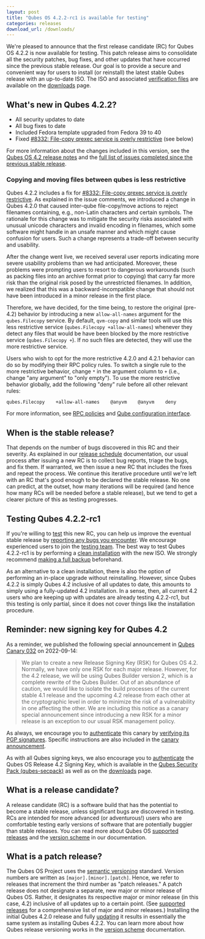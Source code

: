 ```yaml
---
layout: post
title: "Qubes OS 4.2.2-rc1 is available for testing"
categories: releases
download_url: /downloads/
---
```


We're pleased to announce that the first release candidate (RC) for Qubes OS 4.2.2 is now available for testing. This patch release aims to consolidate all the security patches, bug fixes, and other updates that have occurred since the previous stable release. Our goal is to provide a secure and convenient way for users to install (or reinstall) the latest stable Qubes release with an up-to-date ISO. The ISO and associated [verification files](/security/verifying-signatures/) are available on the [downloads](/downloads/) page.

## What's new in Qubes 4.2.2?

- All security updates to date
- All bug fixes to date
- Included Fedora template upgraded from Fedora 39 to 40
- Fixed [#8332: File-copy qrexec service is overly restrictive](https://github.com/QubesOS/qubes-issues/issues/8332) (see below)

For more information about the changes included in this version, see the [Qubes OS 4.2 release notes](/doc/releases/4.2/release-notes/) and the [full list of issues completed since the previous stable release](https://github.com/QubesOS/qubes-issues/issues?q=is%3Aissue+is%3Aclosed+reason%3Acompleted+closed%3A2024-03-26..2024-06-23+-label%3A%22R%3A+cannot+reproduce%22+-label%3A%22R%3A+declined%22+-label%3A%22R%3A+duplicate%22+-label%3A%22R%3A+not+applicable%22+-label%3A%22R%3A+self-closed%22+-label%3A%22R%3A+upstream+issue%22).

### Copying and moving files between qubes is less restrictive

Qubes 4.2.2 includes a fix for [#8332: File-copy qrexec service is overly restrictive](https://github.com/QubesOS/qubes-issues/issues/8332). As explained in the issue comments, we introduced a change in Qubes 4.2.0 that caused inter-qube file-copy/move actions to reject filenames containing, e.g., non-Latin characters and certain symbols. The rationale for this change was to mitigate the security risks associated with unusual unicode characters and invalid encoding in filenames, which some software might handle in an unsafe manner and which might cause confusion for users. Such a change represents a trade-off between security and usability.

After the change went live, we received several user reports indicating more severe usability problems than we had anticipated. Moreover, these problems were prompting users to resort to dangerous workarounds (such as packing files into an archive format prior to copying) that carry far more risk than the original risk posed by the unrestricted filenames. In addition, we realized that this was a backward-incompatible change that should not have been introduced in a minor release in the first place.

Therefore, we have decided, for the time being, to restore the original (pre-4.2) behavior by introducing a new `allow-all-names` argument for the `qubes.Filecopy` service. By default, `qvm-copy` and similar tools will use this less restrictive service (`qubes.Filecopy +allow-all-names`) whenever they detect any files that would be have been blocked by the more restrictive service (`qubes.Filecopy +`). If no such files are detected, they will use the more restrictive service.

Users who wish to opt for the more restrictive 4.2.0 and 4.2.1 behavior can do so by modifying their RPC policy rules. To switch a single rule to the more restrictive behavior, change `*` in the argument column to `+` (i.e., change "any argument" to "only empty"). To use the more restrictive behavior globally, add the following "deny" rule before all other relevant rules:

```
qubes.Filecopy    +allow-all-names    @anyvm    @anyvm    deny
```

For more information, see [RPC policies](/doc/rpc-policy/) and [Qube configuration interface](https://doc.qubes-os.org/en/latest/developer/debugging/vm-interface.html#qubes-rpc).

## When is the stable release?

That depends on the number of bugs discovered in this RC and their severity. As explained in our [release schedule](https://doc.qubes-os.org/en/latest/developer/releases/version-scheme.html#release-schedule) documentation, our usual process after issuing a new RC is to collect bug reports, triage the bugs, and fix them. If warranted, we then issue a new RC that includes the fixes and repeat the process. We continue this iterative procedure until we're left with an RC that's good enough to be declared the stable release. No one can predict, at the outset, how many iterations will be required (and hence how many RCs will be needed before a stable release), but we tend to get a clearer picture of this as testing progresses.

## Testing Qubes 4.2.2-rc1

If you're willing to [test](/doc/testing/) this new RC, you can help us improve the eventual stable release by [reporting any bugs you encounter](/doc/issue-tracking/). We encourage experienced users to join the [testing team](https://forum.qubes-os.org/t/joining-the-testing-team/5190). The best way to test Qubes 4.2.2-rc1 is by performing a [clean installation](/doc/installation-guide/) with the new ISO. We strongly recommend [making a full backup](/doc/how-to-back-up-restore-and-migrate/) beforehand.

As an alternative to a clean installation, there is also the option of performing an in-place upgrade without reinstalling. However, since Qubes 4.2.2 is simply Qubes 4.2 inclusive of all updates to date, this amounts to simply using a fully-updated 4.2 installation. In a sense, then, all current 4.2 users who are keeping up with updates are already testing 4.2.2-rc1, but this testing is only partial, since it does not cover things like the installation procedure. 

## Reminder: new signing key for Qubes 4.2

As a reminder, we published the following special announcement in [Qubes Canary 032](/news/2022/09/14/canary-032/) on 2022-09-14:

> We plan to create a new Release Signing Key (RSK) for Qubes OS 4.2. Normally, we have only one RSK for each major release. However, for the 4.2 release, we will be using Qubes Builder version 2, which is a complete rewrite of the Qubes Builder. Out of an abundance of caution, we would like to isolate the build processes of the current stable 4.1 release and the upcoming 4.2 release from each other at the cryptographic level in order to minimize the risk of a vulnerability in one affecting the other. We are including this notice as a canary special announcement since introducing a new RSK for a minor release is an exception to our usual RSK management policy.

As always, we encourage you to [authenticate](https://doc.qubes-os.org/en/latest/project-security/security-pack.html#how-to-obtain-and-authenticate) this canary by [verifying its PGP signatures](/security/verifying-signatures/). Specific instructions are also included in the [canary announcement](/news/2022/09/14/canary-032/).

As with all Qubes signing keys, we also encourage you to [authenticate](https://doc.qubes-os.org/en/latest/project-security/verifying-signatures.html#how-to-import-and-authenticate-release-signing-keys) the Qubes OS Release 4.2 Signing Key, which is available in the [Qubes Security Pack (qubes-secpack)](/security/pack/) as well as on the [downloads](/downloads/) page.

## What is a release candidate?

A release candidate (RC) is a software build that has the potential to become a stable release, unless significant bugs are discovered in testing. RCs are intended for more advanced (or adventurous!) users who are comfortable testing early versions of software that are potentially buggier than stable releases. You can read more about Qubes OS [supported releases](/doc/supported-releases/) and the [version scheme](/doc/version-scheme/) in our documentation.

## What is a patch release?

The Qubes OS Project uses the [semantic versioning](https://semver.org/) standard. Version numbers are written as `[major].[minor].[patch]`. Hence, we refer to releases that increment the third number as "patch releases." A patch release does not designate a separate, new major or minor release of Qubes OS. Rather, it designates its respective major or minor release (in this case, 4.2) inclusive of all updates up to a certain point. (See [supported releases](/doc/supported-releases/) for a comprehensive list of major and minor releases.) Installing the initial Qubes 4.2.0 release and fully [updating](/doc/how-to-update/) it results in essentially the same system as installing Qubes 4.2.2. You can learn more about how Qubes release versioning works in the [version scheme](/doc/version-scheme/) documentation.
